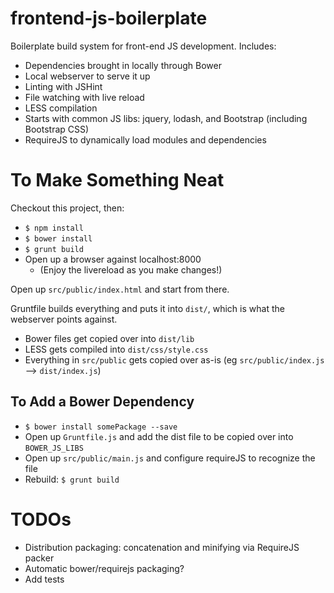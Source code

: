 # frontend-js-boilerplate

Boilerplate build system for front-end JS development.  Includes:
- Dependencies brought in locally through Bower
- Local webserver to serve it up
- Linting with JSHint
- File watching with live reload
- LESS compilation
- Starts with common JS libs: jquery, lodash, and Bootstrap (including Bootstrap CSS)
- RequireJS to dynamically load modules and dependencies

# To Make Something Neat

Checkout this project, then:
- `$ npm install`
- `$ bower install`
- `$ grunt build`
- Open up a browser against localhost:8000
  - (Enjoy the livereload as you make changes!)

Open up `src/public/index.html` and start from there.

Gruntfile builds everything and puts it into `dist/`, which is what the webserver points against.

- Bower files get copied over into `dist/lib`
- LESS gets compiled into `dist/css/style.css`
- Everything in `src/public` gets copied over as-is (eg `src/public/index.js` --> `dist/index.js`)


## To Add a Bower Dependency
- `$ bower install somePackage --save`
- Open up `Gruntfile.js` and add the dist file to be copied over into `BOWER_JS_LIBS`
- Open up `src/public/main.js` and configure requireJS to recognize the file
- Rebuild: `$ grunt build`

# TODOs
- Distribution packaging: concatenation and minifying via RequireJS packer
- Automatic bower/requirejs packaging?
- Add tests
